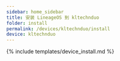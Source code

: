 ```yaml
---
sidebar: home_sidebar
title: 安装 LineageOS 到 kltechnduo
folder: install
permalink: /devices/kltechnduo/install
device: kltechnduo
---
```

{% include templates/device_install.md %}
